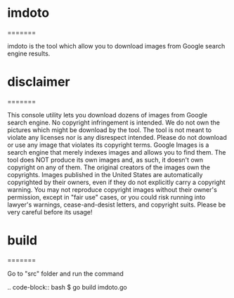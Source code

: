 # imdoto
=======

imdoto is the tool which allow you to download images from Google search engine results.

# disclaimer
=======

This console utility lets you download dozens of images from Google search engine. No copyright infringement is intended. We do not own the pictures which might be download by the tool. The tool is not meant to violate any licenses nor is any disrespect intended. Please do not download or use any image that violates its copyright terms. Google Images is a search engine that merely indexes images and allows you to find them. The tool does NOT produce its own images and, as such, it doesn't own copyright on any of them. The original creators of the images own the copyrights. Images published in the United States are automatically copyrighted by their owners, even if they do not explicitly carry a copyright warning. You may not reproduce copyright images without their owner's permission, except in "fair use" cases, or you could risk running into lawyer's warnings, cease-and-desist letters, and copyright suits. Please be very careful before its usage!

# build
=======

Go to "src" folder and run the command 

.. code-block:: bash
    $ go build imdoto.go

